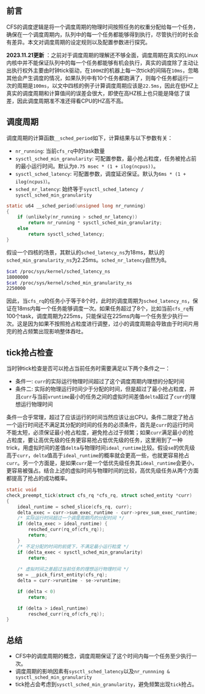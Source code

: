 <!-- CFS（三）调度周期 -->
## 前言

CFS的调度逻辑是将一个调度周期的物理时间按照任务的权重分配给每一个任务，确保在一个调度周期内，队列中的每一个任务都能够得到执行，尽管执行的时长会有差异。本文对调度周期的设定规则以及配置参数进行探究。

**2023.11.21更新** ：之前对于调度周期的理解还不够全面，调度周期在真实的Linux内核中并不能保证队列中的每一个任务都能够有机会执行，真实的调度除了主动让出执行权外主要由时钟tick驱动，在`100HZ`的机器上每一次tick的间隔在`10ms`，忽略其他会产生调度的情况，如果队列中有10个任务都跑满了，则每个任务都运行一次的周期是`100ms`，以文中四核的例子计算调度周期应该是`22.5ms`，因此在低HZ上真实的调度周期和计算值间的误差会很大，即使在高HZ核上也只能是降低了误差，因此调度周期准不准还得看CPU的HZ高不高。

## 调度周期


调度周期的计算函数`__sched_period`如下，计算结果与以下参数有关：
- `nr_running`: 当前`cfs_rq`中的task数量
- `sysctl_sched_min_granularity`: 可配置参数，最小抢占粒度，任务被抢占前的最小运行时间。默认为`0.75 msec * (1 + ilog(ncpus))`。
- `sysctl_sched_latency`: 可配置参数，调度延迟保证。默认为`6ms * (1 + ilog(ncpus)）`。
- `sched_nr_latency`: 始终等于`sysctl_sched_latency / sysctl_sched_min_granularity`
  
```c
static u64 __sched_period(unsigned long nr_running)
{
	if (unlikely(nr_running > sched_nr_latency))
		return nr_running * sysctl_sched_min_granularity;
	else
		return sysctl_sched_latency;
}
```

假设一个四核的场景，其默认的`sched_latency_ns`为18ms，默认的`sched_min_granularity_ns`为2.25ms。`sched_nr_latency`自然为8。

```bash
$cat /proc/sys/kernel/sched_latency_ns
18000000
$cat /proc/sys/kernel/sched_min_granularity_ns
2250000
```

因此，当`cfs_rq`的任务小于等于8个时，此时的调度周期为`sched_latency_ns`，保证在18ms内每一个任务能够调度一次。如果任务超过了8个，比如当前`cfs_rq`有100个task，调度周期为225ms，只能保证在225ms内每一个任务至少执行一次。这是因为如果不按照抢占粒度进行调整，过小的调度周期会导致由于时间片用完的抢占频繁出现影响整体吞吐。

## tick抢占检查

当时钟tick检查是否可以抢占当前任务时需要满足以下两个条件之一：
- 条件一: `curr`的实际运行物理时间超过了这个调度周期内理想的分配时间
- 条件二: 实际的物理运行时间少于分配的时间，但是超过了最小抢占粒度，并且`curr`与当前`vruntime`最小的任务之间的虚拟时间差值`delta`超过了`curr`的理想运行物理时间

条件一合乎常理，超过了应该运行的时间当然应该让出CPU。条件二限定了抢占一个运行时间还不满足其分配的时间的任务的必须条件，首先是`curr`的运行时间不能太短，必须保证最小抢占粒度，避免抢占过于频繁；如果`curr`满足最小的抢占粒度，要让高优先级的任务更容易抢占低优先级的任务，这里用到了一种trick，用虚拟时间的差值`delta`与物理时间`ideal_runtime`比较。假设`se`的优先级高于`curr`，`delta`值高于`ideal_runtime`的概率就会更高一些，也就更容易抢占`curr`。另一个方面是，是如果`curr`是一个低优先级任务其`ideal_runtime`会更小，更容易被强占。结合上述的虚拟时间与物理时间的比较，高优先级任务从两个方面都提高了抢占的成功概率。

```c
static void
check_preempt_tick(struct cfs_rq *cfs_rq, struct sched_entity *curr)
{
	ideal_runtime = sched_slice(cfs_rq, curr);
	delta_exec = curr->sum_exec_runtime - curr->prev_sum_exec_runtime;
    /* 实际运行时间超过一个调度周期内的分配时间 */
	if (delta_exec > ideal_runtime) {
		resched_curr(rq_of(cfs_rq));
		return;
	}
    /* 不足分配的时间的前提下，不满足最小运行粒度 */
	if (delta_exec < sysctl_sched_min_granularity)
		return;
    
    /* 虚拟时间之差超过当前任务的理想运行物理时间 */
	se = __pick_first_entity(cfs_rq);
	delta = curr->vruntime - se->vruntime;

	if (delta < 0)
		return;

	if (delta > ideal_runtime)
		resched_curr(rq_of(cfs_rq));
}
```

## 总结

* CFS中的调度周期的概念，调度周期保证了这个时间内每一个任务至少执行一次。
* 调度周期的影响因素有`sysctl_sched_latency`以及`nr_runnning & sysctl_sched_min_granularity`
* tick抢占会考虑到`sysctl_sched_min_granularity`，避免频繁出现`tick`抢占。
